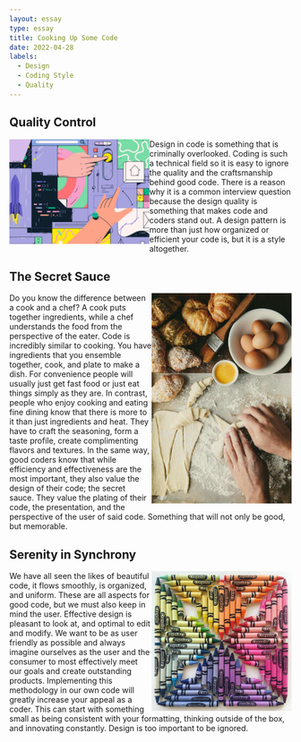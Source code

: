```yaml
---
layout: essay
type: essay
title: Cooking Up Some Code
date: 2022-04-28
labels:
  - Design
  - Coding Style
  - Quality
---
```

<h2>Quality Control</h2>

<img src="../images/design.jpg" width="250px" align="left"/>

<p>
 Design in code is something that is criminally overlooked. Coding is such a technical field so it is easy to ignore the quality and the craftsmanship behind good code. There is a reason why it is a common interview question because the design quality is something that makes code and coders stand out. A design pattern is more than just how organized or efficient your code is, but it is a style altogether.
</p>

<h2>The Secret Sauce</h2>

<img src="../images/cooking.jpg" width="250px" align="right"/>

<p>
	Do you know the difference between a cook and a chef? A cook puts together ingredients, while a chef understands the food from the perspective of the eater. Code is incredibly similar to cooking. You have ingredients that you ensemble together, cook, and plate to make a dish. For convenience people will usually just get fast food or just eat things simply as they are. In contrast, people who enjoy cooking and eating fine dining know that there is more to it than just ingredients and heat. They have to craft the seasoning, form a taste profile, create complimenting flavors and textures. In the same way, good coders know that while efficiency and effectiveness are the most important, they also value the design of their code; the secret sauce. They value the plating of their code, the presentation, and the perspective of the user of said code. Something that will not only be good, but memorable.
</p>

<h2>Serenity in Synchrony</h2>
<img src="../images/crayons.jpg" width="250px" align="right"/>
<p>
    We have all seen the likes of beautiful code, it flows smoothly, is organized, and uniform. These are all aspects for good code, but we must also keep in mind the user. Effective design is pleasant to look at, and optimal to edit and modify. We want to be as user friendly as possible and always imagine ourselves as the user and the consumer to most effectively meet our goals and create outstanding products. Implementing this methodology in our own code will greatly increase your appeal as a coder. This can start with something small as being consistent with your formatting, thinking outside of the box, and innovating constantly. Design is too important to be ignored.
</p>
